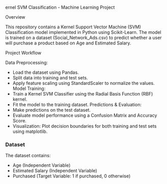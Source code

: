 ernel SVM Classification - Machine Learning Project

Overview

This repository contains a Kernel Support Vector Machine (SVM) Classification model implemented in Python using Scikit-Learn. The model is trained on a dataset (Social_Network_Ads.csv) to predict whether a user will purchase a product based on Age and Estimated Salary.

Project Workflow

Data Preprocessing: 
- Load the dataset using Pandas.
- Split data into training and test sets.
- Apply feature scaling using StandardScaler to normalize the values.
Model Training:
- Train a Kernel SVM Classifier using the Radial Basis Function (RBF) kernel.
- Fit the model to the training dataset.
Predictions & Evaluation:
- Make predictions on the test dataset.
- Evaluate model performance using a Confusion Matrix and Accuracy Score.
- Visualization:
Plot decision boundaries for both training and test sets using matplotlib.

### Dataset

The dataset contains:

- Age (Independent Variable)
- Estimated Salary (Independent Variable)
- Purchased (Target Variable: 1 if purchased, 0 otherwise)

